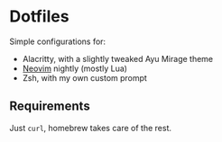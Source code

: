 # Dotfiles

Simple configurations for:

- Alacritty, with a slightly tweaked Ayu Mirage theme
- [Neovim](https://github.com/neovim/neovim) nightly (mostly Lua)
- Zsh, with my own custom prompt



## Requirements

Just `curl`, homebrew takes care of the rest.

